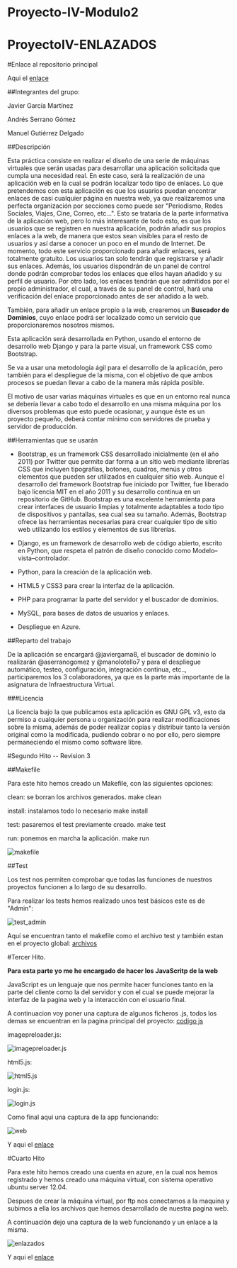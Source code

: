 # Proyecto-IV-Modulo2

# ProyectoIV-ENLAZADOS

#Enlace al repositorio principal

Aqui el [enlace](https://github.com/javiergama8/Proyecto-IV "web")

##Integrantes del grupo:

Javier García Martínez

Andrés Serrano Gómez

Manuel Gutiérrez Delgado

##Descripción

Esta práctica consiste en realizar el diseño de una serie de máquinas virtuales que serán usadas para desarrollar una aplicación solicitada que cumpla una necesidad real. En este caso, será la realización de una aplicación web en la cual se podrán localizar todo tipo de enlaces. Lo que pretendemos con esta aplicación es que los usuarios puedan encontrar enlaces de casi cualquier página en nuestra web, ya que realizaremos una perfecta organización por secciones como puede ser "Periodismo, Redes Sociales, Viajes, Cine, Correo, etc...". Esto se trataría de la parte informativa de la aplicación web, pero lo más interesante de todo esto, es que los usuarios que se registren en nuestra aplicación, podrán añadir sus propios enlaces a la web, de manera que estos sean visibles para el resto de usuarios y así darse a conocer un poco en el mundo de Internet. De momento, todo este servicio proporcionado para añadir enlaces, será totalmente gratuito. Los usuarios tan solo tendrán que registrarse y añadir sus enlaces. Además, los usuarios dispondrán de un panel de control donde podrán comprobar todos los enlaces que ellos hayan añadido y su perfil de usuario. Por otro lado, los enlaces tendrán que ser admitidos por el propio administrador, el cual, a través de su panel de control, hará una verificación del enlace proporcionado antes de ser añadido a la web.

También, para añadir un enlace propio a la web, crearemos un __Buscador de Dominios__, cuyo enlace podrá ser localizado como un servicio que proporcionaremos nosotros mismos.

Esta aplicación será desarrollada en Python, usando el entorno de desarrollo web Django y para la parte visual, un framework CSS como Bootstrap.

Se va a usar una metodología ágil para el desarrollo de la aplicación, pero también para el despliegue de la misma, con el objetivo de que ambos procesos se puedan llevar a cabo de la manera más rápida posible.

El motivo de usar varias máquinas virtuales es que en un entorno real nunca se debería llevar a cabo todo el desarrollo en una misma máquina por los diversos problemas que esto puede ocasionar, y aunque éste es un proyecto pequeño, deberá contar mínimo con servidores de prueba y servidor de producción.

##Herramientas que se usarán

- Bootstrap, es un framework CSS desarrollado inicialmente (en el año 2011) por Twitter que permite dar forma a un sitio web mediante librerías CSS que incluyen tipografías, botones, cuadros, menús y otros elementos que pueden ser utilizados en cualquier sitio web.
Aunque el desarrollo del framework Bootstrap fue iniciado por Twitter, fue liberado bajo licencia MIT en el año 2011 y su desarrollo continua en un repositorio de GitHub. Bootstrap es una excelente herramienta para crear interfaces de usuario limpias y totalmente adaptables a todo tipo de dispositivos y pantallas, sea cual sea su tamaño. Además, Bootstrap ofrece las herramientas necesarias para crear cualquier tipo de sitio web utilizando los estilos y elementos de sus librerías.

- Django, es un framework de desarrollo web de código abierto, escrito en Python, que respeta el patrón de diseño conocido como Modelo–vista–controlador.

- Python, para la creación de la aplicación web.

- HTML5 y CSS3 para crear la interfaz de la aplicación.

- PHP para programar la parte del servidor y el buscador de dominios.

- MySQL, para bases de datos de usuarios y enlaces.

- Despliegue en Azure.

##Reparto del trabajo

De la aplicación se encargará @javiergama8, el buscador de dominio lo realizarán @aserranogomez y @manolotello7 y para el despliegue automático, testeo, configuración, integración continua, etc.., participaremos los 3 colaboradores, ya que es la parte más importante de la asignatura de Infraestructura Virtual.

###Licencia

La licencia bajo la que publicamos esta aplicación es GNU GPL v3, esto da permiso a cualquier persona u organización para realizar modificaciones sobre la misma, además de poder realizar copias y distribuir tanto la versión original como la modificada, pudiendo cobrar o no por ello, pero siempre permaneciendo el mismo como software libre.

#Segundo Hito -- Revision 3

##Makefile

Para este hito hemos creado un Makefile, con las siguientes opciones:

clean: se borran los archivos generados. make clean

install: instalamos todo lo necesario make install

test: pasaremos el test previamente creado. make test

run: ponemos en marcha la aplicación. make run


![makefile](https://i.gyazo.com/6befc103f435495e9775085c5eee0627.png)


##Test

Los test nos permiten comprobar que todas las funciones de nuestros proyectos funcionen a lo largo de su desarrollo.

Para realizar los tests hemos realizado unos test básicos este es de "Admin":

![test_admin](https://i.gyazo.com/aed59cfc06cf5f0dd7e92b66a01ad28b.png)


Aquí se encuentran tanto el makefile como el archivo test y también estan en el proyecto global: [archivos](https://github.com/aserranogomez/Proyecto-IV-Modulo2 "archivos")


#Tercer Hito.

**Para esta parte yo me he encargado de hacer los JavaScritp de la web**

JavaScript es un lenguaje que nos permite hacer funciones tanto en la parte del cliente como la del servidor y con el cual se puede mejorar la interfaz de la pagina web y la interacción con el usuario final.

A continuacion voy poner una captura de algunos ficheros .js, todos los demas se encuentran en la pagina principal del proyecto: [codigo js](https://github.com/javiergama8/Proyecto-IV/tree/master/Codigo/js "codigo js")


imagepreloader.js:

![imagepreloader.js](https://i.gyazo.com/83d1a529b5a937a7cbd70824f2eb5a16.png)

html5.js:

![html5.js](https://i.gyazo.com/9e889cc1e18732959b1821f804c8b964.png)

login.js:

![login.js](https://i.gyazo.com/d7e03dd47b043c20f419a9b331852110.png)

Como final aqui una captura de la app funcionando:

![web](https://i.gyazo.com/5b55102537e466986a62cbc396c2827e.png)

Y aqui el [enlace](https://4d92e3c4debb26c3d41ede4785392b1af3f3992f.googledrive.com/host/0B8nOgCL0Aof1SmhSWE1VaFNLOWM/Secciones.html "web")

#Cuarto Hito

Para este hito hemos creado una cuenta en azure, en la cual nos hemos registrado y hemos creado una máquina virtual, con sistema operativo ubuntu server 12.04.

Despues de crear la máquina virtual, por ftp nos conectamos a la maquina y subimos a ella los archivos que hemos desarrollado de nuestra pagina web.

A continuación dejo una captura de la web funcionando y un enlace a la misma.

![enlazados](https://i.gyazo.com/4ff25fa37b2e54d717b6efe73b482fb8.png)

Y aqui el [enlace](http://enlazados-iv.azurewebsites.net/WebPage/site/index.php "web")

